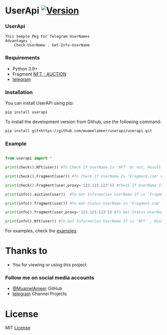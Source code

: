 # UserApi [![Version](https://img.shields.io/pypi/v/UserApi?style=flat&logo=pypi)](https://pypi.org/project/UserAPi)
### UserApi
```
This Semple Pkg For Telegram UserNames
Advantages :
    Check-UserName . Get-Info-UserName 
```
### Requirements
- Python 3.9+
- Fragment [NFT - AUCTION](https://fragment.com)
- [telegram](https://telegram.org)

### Installation
You can install UserAPi using pip:
```bash
pip install userapi
```
To install the development version from Github, use the following command:
```bash
pip install git+https://github.com/muamelameer/userapi/userapi.git
```

### Example
```python

from userapi import *

print(check().Nft(user)) #To Check If UserName Is 'NFT' Or not, Result >>> True - False

print(check().Fragment(user)) #To Check If UserName Is 'Fragment.com' Or not, Result >>> True - False

print(check().Fragment(user,proxy='123.123.123')) #Check If UserName Is 'Fragment.com' Or not 'With Proxis!', Result >>> True - False

print(info().auction(user))  #To Get Information UserName If in 'Fragment.com' , Result >>> Json Data

print(info().fragment(user)) #To Get Status UserName in 'Fragment.com' , Result >>> Onauction - Sold - For Sell - ect...

print(info().fragment(user,proxy='123.123.123')) #To Get Status UserName in 'Fragment.com' With Proxis! , Result >>> Onauction - Sold - For Sell - ect...

print(info().Nft(user)) #To Get Information UserName If is 'NFT' , Result >>> Json Data
```
For examples, check the [examples](https://github.com/muamelameer/userapi/test.py).

# Thanks to
- You for viewing or using this project.

### Follow me on social media accounts
- [@MuamelAmeer](https://github.com/muamelameer) GitHub
- [telegram](https://t.me/forkcode) Channel Projects
# License

MIT [License](https://github.com/muamelameer/userapi/blob/main/LICENSE)
